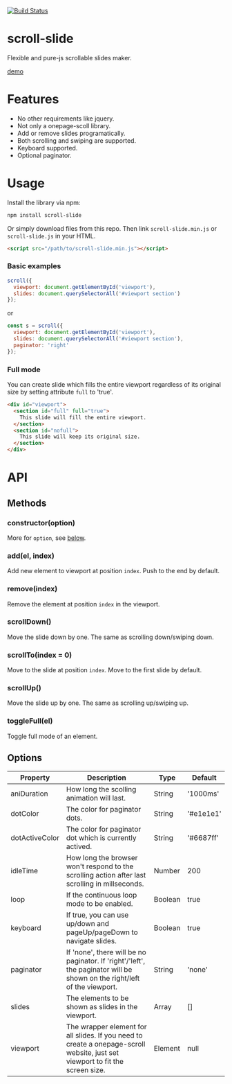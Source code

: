 [![Build Status](https://travis-ci.org/fralonra/scroll-slide.svg?branch=master)](https://travis-ci.org/fralonra/scroll-slide)

# scroll-slide

Flexible and pure-js scrollable slides maker.

[demo](https://fralonra.github.io/scroll-slide/demo)

# Features
* No other requirements like jquery.
* Not only a onepage-scoll library.
* Add or remove slides programatically.
* Both scrolling and swiping are supported.
* Keyboard supported.
* Optional paginator.

# Usage

Install the library via npm:
```bash
npm install scroll-slide
```

Or simply download files from this repo.
Then link `scroll-slide.min.js` or `scroll-slide.js` in your HTML.
```html
<script src="/path/to/scroll-slide.min.js"></script>
```

### Basic examples
```javascript
scroll({
  viewport: document.getElementById('viewport'),
  slides: document.querySelectorAll('#viewport section')
});
```

or

```javascript
const s = scroll({
  viewport: document.getElementById('viewport'),
  slides: document.querySelectorAll('#viewport section'),
  paginator: 'right'
});
```

### Full mode
You can create slide which fills the entire viewport regardless of its original size by setting attribute `full` to 'true'.
```html
<div id="viewport">
  <section id="full" full="true">
    This slide will fill the entire viewport.
  </section>
  <section id="nofull">
    This slide will keep its original size.
  </section>
</div>
```

# API

## Methods

### constructor(option)
More for `option`, see [below](#options).

### add(el, index)
Add new element to viewport at position `index`. Push to the end by default.

### remove(index)
Remove the element at position `index` in the viewport.

### scrollDown()
Move the slide down by one. The same as scrolling down/swiping down.

### scrollTo(index = 0)
Move to the slide at position `index`. Move to the first slide by default.

### scrollUp()
Move the slide up by one. The same as scrolling up/swiping up.

### toggleFull(el)
Toggle full mode of an element.

## Options

| Property | Description | Type | Default |
| --- | --- | --- | --- |
| aniDuration | How long the scolling animation will last. | String | '1000ms' |
| dotColor | The color for paginator dots. | String | '#e1e1e1' |
| dotActiveColor | The color for paginator dot which is currently actived. | String | '#6687ff' |
| idleTime | How long the browser won't respond to the scrolling action after last scrolling in millseconds. | Number | 200 |
| loop | If the continuous loop mode to be enabled. | Boolean | true |
| keyboard | If true, you can use up/down and pageUp/pageDown to navigate slides. | Boolean | true |
| paginator | If 'none', there will be no paginator. If 'right'/'left', the paginator will be shown on the right/left of the viewport. | String | 'none' |
| slides | The elements to be shown as slides in the viewport. | Array | [] |
| viewport | The wrapper element for all slides. If you need to create a onepage-scroll website, just set viewport to fit the screen size. | Element | null |

